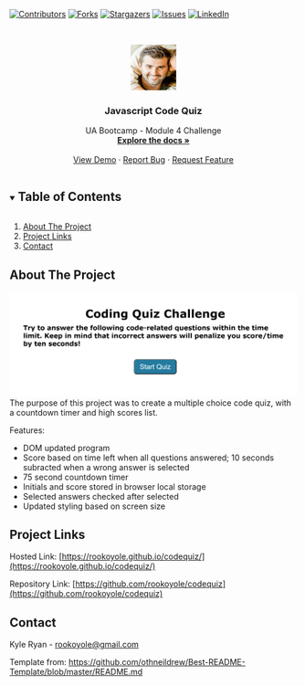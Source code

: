 <!--
*** Thanks for checking out the Best-README-Template. If you have a suggestion
*** that would make this better, please fork the repo and create a pull request
*** or simply open an issue with the tag "enhancement".
*** Thanks again! Now go create something AMAZING! :D
***
***
***
*** To avoid retyping too much info. Do a search and replace for the following:
*** github_username, repo_name, twitter_handle, email, project_title, project_description
-->



<!-- PROJECT SHIELDS -->
<!--
*** I'm using markdown "reference style" links for readability.
*** Reference links are enclosed in brackets [ ] instead of parentheses ( ).
*** See the bottom of this document for the declaration of the reference variables
*** for contributors-url, forks-url, etc. This is an optional, concise syntax you may use.
*** https://www.markdownguide.org/basic-syntax/#reference-style-links
-->
[![Contributors][contributors-shield]][contributors-url]
[![Forks][forks-shield]][forks-url]
[![Stargazers][stars-shield]][stars-url]
[![Issues][issues-shield]][issues-url]
[![LinkedIn][linkedin-shield]][linkedin-url]



<!-- PROJECT LOGO -->
<br />
<p align="center">
  <a href="https://github.com/rookoyole/codequiz">
    <img src="./assets/images/Profile-Pic.jpg" alt="Logo" width="80" height="80">
  </a>

  <h3 align="center">Javascript Code Quiz</h3>

  <p align="center">
    UA Bootcamp - Module 4 Challenge
        <br />
        <a href="https://github.com/rookoyole/codequiz"><strong>Explore the docs »</strong></a>
        <br />
        <br />
        <a href="https://github.com/rookoyole/codequiz">View Demo</a>
        ·
        <a href="https://github.com/rookoyole/codequiz/issues">Report Bug</a>
        ·
        <a href="https://github.com/rookoyole/codequiz/issues">Request Feature</a>
  </p>
</p>



<!-- TABLE OF CONTENTS -->
<details open="open">
  <summary><h2 style="display: inline-block">Table of Contents</h2></summary>
  <ol>
    <li><a href="#about-the-project">About The Project</a></li>
    <li><a href="#project-links">Project Links</a></li>
    <li><a href="#contact">Contact</a></li>
  </ol>
</details>



<!-- ABOUT THE PROJECT -->
## About The Project

[![Product Name Screen Shot][product-screenshot]](assets/images/screenshot.png)
<br />
The purpose of this project was to create a multiple choice code quiz, with a countdown timer and high scores list.

Features:
* DOM updated program
* Score based on time left when all questions answered; 10 seconds subracted when a wrong answer is selected
* 75 second countdown timer
* Initials and score stored in browser local storage
* Selected answers checked after selected
* Updated styling based on screen size

<!-- PROJECT LINKS -->
## Project Links

Hosted Link: [https://rookoyole.github.io/codequiz/](https://rookoyole.github.io/codequiz/)

Repository Link: [https://github.com/rookoyole/codequiz](https://github.com/rookoyole/codequiz)

<!-- CONTACT -->
## Contact

Kyle Ryan - rookoyole@gmail.com

Template from: https://github.com/othneildrew/Best-README-Template/blob/master/README.md

<!-- MARKDOWN LINKS & IMAGES -->
<!-- https://www.markdownguide.org/basic-syntax/#reference-style-links -->
[contributors-shield]: https://img.shields.io/github/contributors/rookoyole/codequiz.svg?style=for-the-badge
[contributors-url]: https://github.com/rookoyole/codequiz/graphs/contributors
[forks-shield]: https://img.shields.io/github/forks/rookoyole/codequiz.svg?style=for-the-badge
[forks-url]: https://github.com/rookoyole/codequiz/network/members
[stars-shield]: https://img.shields.io/github/stars/rookoyole/codequiz.svg?style=for-the-badge
[stars-url]: https://github.com/rookoyole/codequiz/stargazers
[issues-shield]: https://img.shields.io/github/issues/rookoyole/codequiz.svg?style=for-the-badge
[issues-url]: https://github.com/rookoyole/codequiz/issues
[linkedin-shield]: https://img.shields.io/badge/-LinkedIn-black.svg?style=for-the-badge&logo=linkedin&colorB=555
[linkedin-url]: www.linkedin.com/in/kyle-ryan-5b526023
[product-screenshot]: assets/images/screenshot.png
